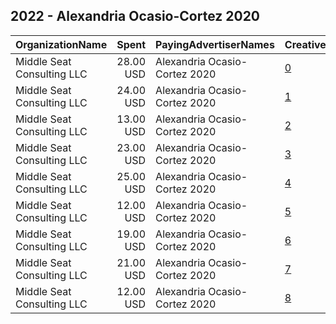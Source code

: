 ## 2022 - Alexandria Ocasio-Cortez 2020 
|OrganizationName|Spent|PayingAdvertiserNames|CreativeUrls|Impressions|Genders|AgeBrackets|CountryCodes|BillingAddresses|CandidateBallotInformation|
|:---|---:|:---|:---|---:|:---|:---|:---|:---|:---|
|Middle Seat Consulting  LLC|28.00 USD|Alexandria Ocasio-Cortez 2020|[0](https://www.snap.com/political-ads/asset/a540775c0fb046bbaf00272efe6acc8a20b8e2c01718054f9524c97de3c17157?mediaType=png)|2,973||18+|united states|"Po Box 21600,Washington,20009,US"|Alexandria Ocasio Cortez|
|Middle Seat Consulting  LLC|24.00 USD|Alexandria Ocasio-Cortez 2020|[1](https://www.snap.com/political-ads/asset/046c3fa2f62068c91d40443193238f8cb50842475440e04d94c67d9b6b8c6507?mediaType=png)|2,760||18+|united states|"Po Box 21600,Washington,20009,US"|Alexandria Ocasio Cortez|
|Middle Seat Consulting  LLC|13.00 USD|Alexandria Ocasio-Cortez 2020|[2](https://www.snap.com/political-ads/asset/cf428e26a76d1a4d1a192695e1b4177f368c6a1e0e49b90d572aa2b4d34f7536?mediaType=png)|1,583||18+|united states|"Po Box 21600,Washington,20009,US"|Alexandria Ocasio Cortez|
|Middle Seat Consulting  LLC|23.00 USD|Alexandria Ocasio-Cortez 2020|[3](https://www.snap.com/political-ads/asset/8f96fd8d7255491fe7b9f11fb5eb7655496651811c7e3a1a99b65ff335ff74a6?mediaType=png)|2,984||18+|united states|"Po Box 21600,Washington,20009,US"|Alexandria Ocasio Cortez|
|Middle Seat Consulting  LLC|25.00 USD|Alexandria Ocasio-Cortez 2020|[4](https://www.snap.com/political-ads/asset/1dacce3efa6596b4ec2240cf5ee3bdc38809ae06dde0aa20d5933ee52965ba1d?mediaType=png)|3,740||18+|united states|"Po Box 21600,Washington,20009,US"|Alexandria Ocasio Cortez|
|Middle Seat Consulting  LLC|12.00 USD|Alexandria Ocasio-Cortez 2020|[5](https://www.snap.com/political-ads/asset/7772e6cf10605b1d3db0109e735d8fc95c9e32520e13e683339e7195f89d26e0?mediaType=png)|1,883||18+|united states|"Po Box 21600,Washington,20009,US"|Alexandria Ocasio Cortez|
|Middle Seat Consulting  LLC|19.00 USD|Alexandria Ocasio-Cortez 2020|[6](https://www.snap.com/political-ads/asset/b9d784c7ef3cd83bfe525d5672e95916c55f8acbda263b1342579fc87ea6aef7?mediaType=png)|1,944||18+|united states|"Po Box 21600,Washington,20009,US"|Alexandria Ocasio Cortez|
|Middle Seat Consulting  LLC|21.00 USD|Alexandria Ocasio-Cortez 2020|[7](https://www.snap.com/political-ads/asset/1812a2af6c6afc85e58f3d9f804b7c4497072128d1d62084f16534a70db10ea3?mediaType=png)|3,432||18+|united states|"Po Box 21600,Washington,20009,US"|Alexandria Ocasio Cortez|
|Middle Seat Consulting  LLC|12.00 USD|Alexandria Ocasio-Cortez 2020|[8](https://www.snap.com/political-ads/asset/8f88fbb5fd098325f35708fbb8ff6ab5f37e5c79df921c14504133a475d421d4?mediaType=png)|1,653||18+|united states|"Po Box 21600,Washington,20009,US"|Alexandria Ocasio Cortez|
